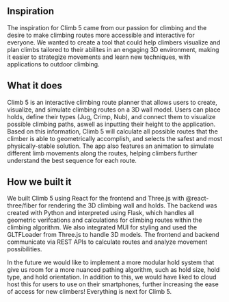 ## Inspiration

The inspiration for Climb 5 came from our passion for climbing and the desire to make climbing routes more accessible and interactive for everyone. We wanted to create a tool that could help climbers visualize and plan climbs tailored to their abilites in an engaging 3D environment, making it easier to strategize movements and learn new techniques, with applications to outdoor climbing.

## What it does

Climb 5 is an interactive climbing route planner that allows users to create, visualize, and simulate climbing routes on a 3D wall model. Users can place holds, define their types (Jug, Crimp, Nub), and connect them to visualize possible climbing paths, aswell as inputting their height to the application. Based on this information, Climb 5 will calculate all possible routes that the climber is able to geometrically accomplish, and selects the safest and most physically-stable solution. The app also features an animation to simulate different limb movements along the routes, helping climbers further understand the best sequence for each route.

## How we built it

We built Climb 5 using React for the frontend and Three.js with @react-three/fiber for rendering the 3D climbing wall and holds. The backend was created with Python and interpreted using Flask, which handles all geometric verifcations and calculations for climbing routes within the climbing algorithm. We also integrated MUI for styling and used the GLTFLoader from Three.js to handle 3D models. The frontend and backend communicate via REST APIs to calculate routes and analyze movement possibilities.

In the future we would like to implement a more modular hold system that give us room for a more nuanced pathing algorithm, such as hold size, hold type, and hold orientation. In addition to this, we would have liked to cloud host this for users to use on their smartphones, further increasing the ease of access for new climbers! Everything is next for Climb 5.
